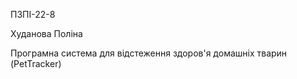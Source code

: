 ПЗПІ-22-8

Худанова Поліна

Програмна система для відстеження здоров'я домашніх тварин (PetTracker)
